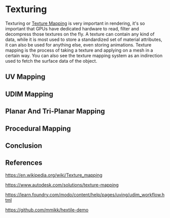 # Texturing

Texturing or [Texture Mapping](https://en.wikipedia.org/wiki/Texture_mapping) is very important in rendering, it's so important that GPUs have dedicated hardware to read, filter and decompress those textures on the fly. A texture can contain any kind of data, while it is most used to store a standardized set of material attributes, it can also be used for anything else, even storing animations. Texture mapping is the process of taking a texture and applying on a mesh in a certain way. You can also see the texture mapping system as an indirection used to fetch the surface data of the object.

## UV Mapping

## UDIM Mapping

## Planar And Tri-Planar Mapping

## Procedural Mapping

## Conclusion

## References

https://en.wikipedia.org/wiki/Texture_mapping

https://www.autodesk.com/solutions/texture-mapping

https://learn.foundry.com/modo/content/help/pages/uving/udim_workflow.html

https://github.com/mmikk/hextile-demo